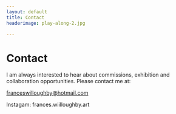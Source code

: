 ```yaml
---
layout: default
title: Contact
headerimage: play-along-2.jpg

---
```

# Contact

I am always interested to hear about commissions, exhibition and collaboration opportunities. Please contact me at:

franceswilloughby@hotmail.com

Instagam: frances.wiilloughby.art